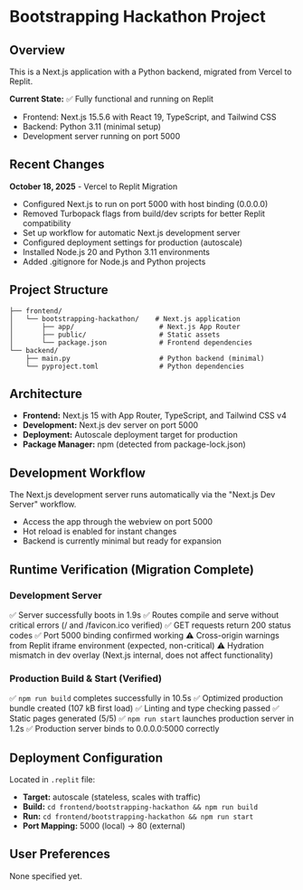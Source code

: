 # Bootstrapping Hackathon Project

## Overview
This is a Next.js application with a Python backend, migrated from Vercel to Replit.

**Current State:** ✅ Fully functional and running on Replit
- Frontend: Next.js 15.5.6 with React 19, TypeScript, and Tailwind CSS
- Backend: Python 3.11 (minimal setup)
- Development server running on port 5000

## Recent Changes
**October 18, 2025** - Vercel to Replit Migration
- Configured Next.js to run on port 5000 with host binding (0.0.0.0)
- Removed Turbopack flags from build/dev scripts for better Replit compatibility
- Set up workflow for automatic Next.js development server
- Configured deployment settings for production (autoscale)
- Installed Node.js 20 and Python 3.11 environments
- Added .gitignore for Node.js and Python projects

## Project Structure
```
├── frontend/
│   └── bootstrapping-hackathon/    # Next.js application
│       ├── app/                     # Next.js App Router
│       ├── public/                  # Static assets
│       └── package.json             # Frontend dependencies
└── backend/
    ├── main.py                      # Python backend (minimal)
    └── pyproject.toml               # Python dependencies
```

## Architecture
- **Frontend:** Next.js 15 with App Router, TypeScript, and Tailwind CSS v4
- **Development:** Next.js dev server on port 5000
- **Deployment:** Autoscale deployment target for production
- **Package Manager:** npm (detected from package-lock.json)

## Development Workflow
The Next.js development server runs automatically via the "Next.js Dev Server" workflow.
- Access the app through the webview on port 5000
- Hot reload is enabled for instant changes
- Backend is currently minimal but ready for expansion

## Runtime Verification (Migration Complete)

### Development Server
✅ Server successfully boots in 1.9s
✅ Routes compile and serve without critical errors (/ and /favicon.ico verified)
✅ GET requests return 200 status codes
✅ Port 5000 binding confirmed working
⚠️ Cross-origin warnings from Replit iframe environment (expected, non-critical)
⚠️ Hydration mismatch in dev overlay (Next.js internal, does not affect functionality)

### Production Build & Start (Verified)
✅ `npm run build` completes successfully in 10.5s
✅ Optimized production bundle created (107 kB first load)
✅ Linting and type checking passed
✅ Static pages generated (5/5)
✅ `npm run start` launches production server in 1.2s
✅ Production server binds to 0.0.0.0:5000 correctly

## Deployment Configuration
Located in `.replit` file:
- **Target:** autoscale (stateless, scales with traffic)
- **Build:** `cd frontend/bootstrapping-hackathon && npm run build`
- **Run:** `cd frontend/bootstrapping-hackathon && npm run start`
- **Port Mapping:** 5000 (local) → 80 (external)

## User Preferences
None specified yet.
